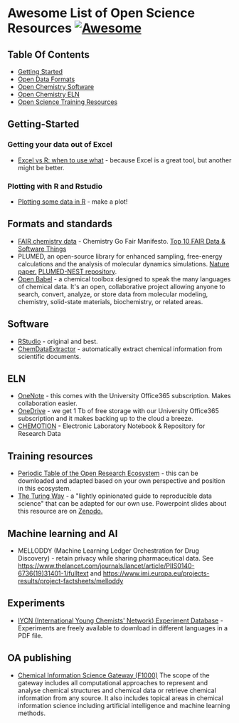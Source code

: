 # Awesome List of Open Science Resources [![Awesome](https://cdn.rawgit.com/sindresorhus/awesome/d7305f38d29fed78fa85652e3a63e154dd8e8829/media/badge.svg)](https://github.com/sindresorhus/awesome)

## Table Of Contents

- [Getting Started](https://github.com/chemistrydatachampions/awesome-chemistry-info#Getting-Started)
- [Open Data Formats](https://github.com/chemistrydatachampions/awesome-chemistry-info#Formats)
- [Open Chemistry Software](https://github.com/chemistrydatachampions/awesome-chemistry-info#Software)
- [Open Chemistry ELN](https://github.com/chemistrydatachampions/awesome-chemistry-info#ELN)
- [Open Science Training Resources](https://github.com/chemistrydatachampions/awesome-chemistry-info#Training-resources)

## Getting-Started
### Getting your data out of Excel
- [Excel vs R: when to use what](https://www.rforexcelusers.com/excel-vs-r-when-to-use-what/) - because Excel is a great tool, but another might be better.
### Plotting with R and Rstudio
- [Plotting some data in R](http://web.cs.ucla.edu/~gulzar/rstudio/basic-tutorial.html) - make a plot!


## Formats and standards
- [FAIR chemistry data](https://iupac.org/iupac-endorses-the-chemistry-go-fair-manifesto/) - Chemistry Go Fair Manifesto. [Top 10 FAIR Data & Software Things](https://librarycarpentry.org/Top-10-FAIR/)
- PLUMED, an open-source library for enhanced sampling, free-energy calculations and the analysis of molecular dynamics simulations. [Nature paper.](https://www.nature.com/articles/s41592-019-0506-8.pdf) [PLUMED-NEST repository](https://www.plumed-nest.org/). 
- [Open Babel](http://openbabel.org/wiki/Main_Page) - a chemical toolbox designed to speak the many languages of chemical data. It's an open, collaborative project allowing anyone to search, convert, analyze, or store data from molecular modeling, chemistry, solid-state materials, biochemistry, or related areas.

## Software
- [RStudio](https://www.rstudio.com/products/rstudio/download/) - original and best.
- [ChemDataExtractor](http://chemdataextractor.org/) - automatically extract chemical information from scientific documents.

## ELN
- [OneNote](https://products.office.com/en-gb/onenote/digital-note-taking-app?rtc=1) - this comes with the University Office365 subscription.  Makes collaboration easier.
- [OneDrive](https://onedrive.live.com/about/en-gb/) - we get 1 Tb of free storage with our University Office365 subscription and it makes backing up to the cloud a breeze.
- [CHEMOTION](https://www.chemotion.net) - Electronic Laboratory Notebook & Repository for Research Data

## Training resources
- [Periodic Table of the Open Research Ecosystem](http://doi.org/10.5281/zenodo.3263989) - this can be downloaded and adapted based on your own perspective and position in this ecosystem.
- [The Turing Way](https://the-turing-way.netlify.com/introduction/introduction) - a "lightly opinionated guide to reproducible data science" that can be adapted for our own use. Powerpoint slides about this resource are on [Zenodo.](http://doi.org/10.5281/zenodo.3292461)

## Machine learning and AI
- MELLODDY (Machine Learning Ledger Orchestration for Drug Discovery) - retain privacy while sharing pharmaceutical data. See https://www.thelancet.com/journals/lancet/article/PIIS0140-6736(19)31401-1/fulltext and https://www.imi.europa.eu/projects-results/project-factsheets/melloddy

## Experiments
- [IYCN (International Young Chemists' Network) Experiment Database](https://www.iycnglobal.com/experiments) - Experiments are freely available to download in different languages in a PDF file.

## OA publishing
- [Chemical Information Science Gateway (F1000)](https://blog.f1000.com/2019/07/18/reintroducing-the-chemical-information-science-gateway/) The scope of the gateway includes all computational approaches to represent and analyse chemical structures and chemical data or retrieve chemical information from any source. It also includes topical areas in chemical information science including artificial intelligence and machine learning methods.
